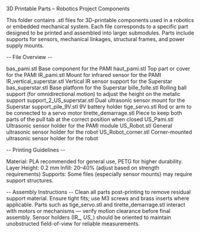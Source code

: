 3D Printable Parts – Robotics Project Components

This folder contains .stl files for 3D-printable components used in a robotics or embedded mechanical system. Each file corresponds to a specific part designed to be printed and assembled into larger submodules. Parts include supports for sensors, mechanical linkages, structural frames, and power supply mounts.

-- File Overview --

bas_pami.stl                Base component for the PAMI
haut_pami.stl	              Top part or cover for the PAMI
IR_pami.stl 	              Mount for infrared sensor for the PAMI
IR_vertical_superstar.stl	  Vertical IR sensor support for the Superstar
bas_superstar.stl	          Base platform for the Superstar
bille_folle.stl	            Rolling ball support (for omnidirectional motion) to adjust the height on the metalic support
support_2_US_superstar.stl	Dual ultrasonic sensor mount for the Superstar
support_pile_9V.stl	        9V battery holder
tige_servo.stl	            Rod or arm to be connected to a servo motor
tirette_demarrage.stl	      Piece to keep both parts of the pull tab at the correct position when closed
US_Pami.stl	                Ultrasonic sensor holder for the PAMI module
US_Robot.stl	              General ultrasonic sensor holder for the robot
US_Robot_corner.stl	        Corner-mounted ultrasonic sensor holder for the robot

-- Printing Guidelines --

Material: PLA recommended for general use, PETG for higher durability.
Layer Height: 0.2 mm
Infill: 20–40% (adjust based on strength requirements)
Supports: Some files (especially sensor mounts) may require support structures.

-- Assembly Instructions --
Clean all parts post-printing to remove residual support material.
Ensure tight fits; use M3 screws and brass inserts where applicable.
Parts such as tige_servo.stl and tirette_demarrage.stl interact with motors or mechanisms — verify motion clearance before final assembly.
Sensor holders (IR_*, US_*) should be oriented to maintain unobstructed field-of-view for reliable measurements.
